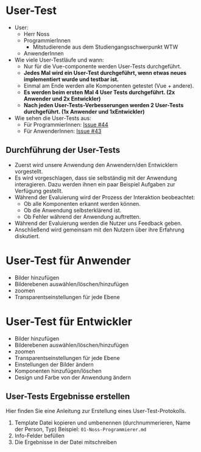 # User-Test 
- User:
    - Herr Noss
    - ProgrammierInnen
        - Mitstudierende aus dem Studiengangsschwerpunkt WTW
    - AnwenderInnen
- Wie viele User-Testläufe und wann: 
    - Nur für die Vue-componente werden User-Tests durchgeführt.
    - **Jedes Mal wird ein User-Test durchgeführt, wenn etwas neues implementiert wurde und testbar ist.**
    - Einmal am Ende werden alle Komponenten getestet (Vue + andere).
    - **Es werden beim ersten Mal 4 User Tests durchgeführt. (2x Anwender und 2x Entwickler)**
    - **Nach jeden User-Tests-Verbesserungen werden 2 User-Tests durchgeführt. (1x Anwender und 1xEntwickler)**
- Wie sehen die User-Tests aus:
    - Für ProgrammierInnen: [Issue #44](https://github.com/yannic-bruegger/th-projekt-3/issues/44)
    - Für AnwenderInnen: [Issue #43](https://github.com/yannic-bruegger/th-projekt-3/issues/43)

## Durchführung der User-Tests 
- Zuerst wird unsere Anwendung den Anwendern/den Entwicklern vorgestellt.
- Es wird vorgeschlagen, dass sie selbständig mit der Anwendung interagieren. Dazu werden ihnen ein paar Beispiel Aufgaben zur Verfügung gestellt.
- Während der Evaluierung wird der Prozess der Interaktion beobeachtet:
    - Ob alle Komponenten erkannt werden können.
    - Ob die Anwendung selbsterklärend ist.
    - Ob Fehler während der Anwendung auftretten.
- Während der Evaluierung werden die Nutzer uns Feedback geben.
- Anschließend wird gemeinsam mit den Nutzern über ihre Erfahrung diskutiert.  
# User-Test für Anwender
- Bilder hinzufügen
- Bilderebenen auswählen/löschen/hinzufügen
- zoomen
- Transparentseinstellungen für jede Ebene

# User-Test für Entwickler
- Bilder hinzufügen
- Bilderebenen auswählen/löschen/hinzufügen
- zoomen
- Transparentseinstellungen für jede Ebene
- Einstellungen der Bilder ändern
- Komponenten hinzufügen/löschen
- Design und Farbe von der Anwendung ändern

## User-Tests Ergebnisse erstellen
Hier finden Sie eine Anleitung zur Erstellung eines User-Test-Protokolls.
1. Template Datei kopieren und umbenennen (durchnummerieren, Name der Person, Typ) Beispiel: ``01-Noss-Programmierer.md``
2. Info-Felder befüllen
3. Die Ergebnisse in der Datei mitschreiben

